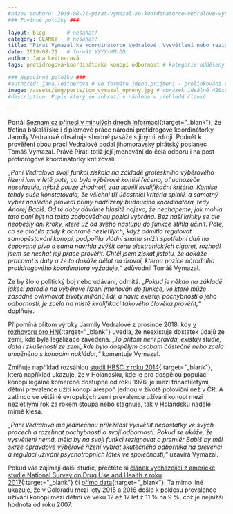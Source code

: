 ```yaml
---
#název souboru: 2019-08-21-pirat-vymazal-ke-koordinatorce-vedralove-vysvetleni-nebo-rezignace.md
### Povinné položky ###

layout: blog       # nešahat!
category: CLANKY   # nešahat!
title: "Pirát Vymazal ke koordinátorce Vedralové: Vysvětlení nebo rezignace"
date: 2019-08-21   # formát YYYY-MM-DD
author: Jana Leitnerová
tags: protidrogová-koordinátorka konopí odbornost # kategorie odděleny mezerami, např. volby zemědělství životní-prostředí piráti (viz https://jihomoravsky.pirati.cz/tags/)

### Nepovinné položky ###
#authorId: jana.leitnerova # ve formátu jmeno.prijmeni - prolinkování s profilem přes uid
image: /assets/img/posts/tom_vymazal_opreny.jpg # obrázek ideálně 420x677px minifikovaný přes https://tinypng.com/
#description: Popis který se zobrazí v náhledu v přehledů článků.

---
```


Portál [Seznam.cz přinesl v minulých dnech informaci](https://www.seznamzpravy.cz/clanek/kauza-plagiatorstvi-pokracuje-problem-ma-vladni-protidrogova-koordinatorka-68707){:target="_blank"}, že třetina bakalářské i diplomové práce národní protidrogové koordinátorky Jarmily Vedralové obsahuje shodné pasáže s jinými zdroji. Podnět k prověření obou prací Vedralové podal jihomoravský pirátský poslanec Tomáš Vymazal. Právě Piráti totiž její jmenování do čela odboru i na post protidrogové koordinátorky kritizovali. 

*„Paní Vedralová svoji funkci získala na základě groteskního výběrového řízení loni v létě poté, co bylo výběrové komisi řečeno, ať uchazeče neseřazuje, nýbrž pouze zhodnotí, zda splnili kvalifikační kritéria. Komise tehdy suše konstatovala, že všichni tři účastníci kritéria splnili, a samotný výběr následně provedl přímý nadřízený budoucího koordinátora, tedy Andrej Babiš. Od té doby dáváme hlasitě najevo, že nechápeme, jak mohla tato paní být na takto zodpovědnou pozici vybrána. Bez naší kritiky se ale neobešly ani kroky, které už od svého nástupu do funkce stihla učinit. Poté, co se otočila zády k ochraně nezletilých, když odmítla regulovat samopěstování konopí, podpořila vládní snahu snížit spotřební daň na čepované pivo a sama navrhla zvýšit cenu elektronických cigaret, rozhodl jsem se nechat její práce prověřit. Chtěl jsem získat jistotu, že dokáže pracovat s daty a že to dokáže dělat na úrovni, kterou pozice národního protidrogového koordinátora vyžaduje,“* zdůvodnil Tomáš Vymazal. 

Že by šlo o politický boj nebo udávání, odmítá. *„Pokud je někdo na základě jakési parodie na výběrové řízení jmenován do funkce, ve které může zásadně ovlivňovat životy miliónů lidí, a navíc existují pochybnosti o jeho odbornosti, je zcela na místě kvalifikaci takového člověka prověřit,“* doplňuje.

Připomíná přitom výroky Jarmily Vedralové z prosince 2018, kdy [v rozhovoru pro HN](https://domaci.ihned.cz/c1-66408360-otevrene-nesouhlasim-s-legalizaci-konopi-pro-rekreacni-ucely-rika-narodni-protidrogova-koordinatorka-vedralova){:target="_blank"} uvedla, že neexistuje dostatek údajů ze zemí, kde byla legalizace zavedena. *„To přitom není pravda, existují studie, data i zkušenosti ze zemí, kde bylo dospělým osobám částečně nebo zcela umožněno s konopím nakládat,“* komentuje Vymazal.

Zmiňuje například rozsáhlou [studii HBSC z roku 2014](http://www.euro.who.int/__data/assets/pdf_file/0003/303438/HSBC-No.7-Growing-up-unequal-Full-Report.pdf?ua=1){:target="_blank"}, která například ukazuje, že v Holandsku, kde je pro dospělou populaci konopí legálně komerčně dostupné od roku 1976, je mezi třináctiletými dětmi prevalence užití konopí alespoň jednou v životě poloviční než v ČR. A zatímco ve většině evropských zemí prevalence užívání konopí mezi nezletilými rok za rokem stoupá nebo stagnuje, tak v Holandsku nadále mírně klesá. 

*„Paní Vedralová má jedinečnou příležitost vysvětlit nedostatky ve svých pracech a rozehnat pochybnosti o svojí odbornosti. Pokud se ukáže, že vysvětlení nemá, měla by na svoji funkci rezignovat a premiér Babiš by měl skrze opravdové výběrové řízení vybrat skutečného odborníka na prevenci a regulaci užívání psychotropních látek ve společnosti,“* uzavírá Vymazal.

Pokud vás zajímají další studie, přečtěte si [článek vycházející z americké studie National Survey on Drug Use and Health z roku 2017](https://www.washingtonpost.com/news/wonk/wp/2017/12/11/following-marijuana-legalization-teen-drug-use-is-down-in-colorado){:target="_blank"} či [přímo data](https://www.samhsa.gov/data/sites/default/files/NSDUHsaeShortTermCHG2016/NSDUHsaeShortTermCHG2016.html){:target="_blank"}. Ta mimo jiné ukazuje, že v Coloradu mezi lety 2015 a 2016 došlo k poklesu prevalence užívání konopí mezi dětmi ve věku 12 až 17 let z 11 % na 9 %, což je nejnižší hodnota od roku 2007. 

